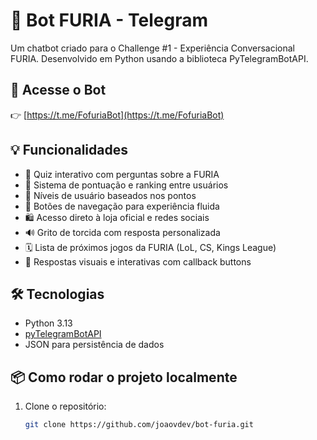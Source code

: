 # 🤖 Bot FURIA - Telegram

Um chatbot criado para o Challenge #1 - Experiência Conversacional FURIA. Desenvolvido em Python usando a biblioteca PyTelegramBotAPI.

## 🔗 Acesse o Bot
👉 [https://t.me/FofuriaBot](https://t.me/FofuriaBot)

## 💡 Funcionalidades

- 🎯 Quiz interativo com perguntas sobre a FURIA
- 🏅 Sistema de pontuação e ranking entre usuários
- 👥 Níveis de usuário baseados nos pontos
- 🔁 Botões de navegação para experiência fluida
- 🛍️ Acesso direto à loja oficial e redes sociais
- 🔊 Grito de torcida com resposta personalizada
- 🗓️ Lista de próximos jogos da FURIA (LoL, CS, Kings League)
- 🧠 Respostas visuais e interativas com callback buttons

## 🛠️ Tecnologias

- Python 3.13
- [pyTelegramBotAPI](https://github.com/eternnoir/pyTelegramBotAPI)
- JSON para persistência de dados

## 📦 Como rodar o projeto localmente

1. Clone o repositório:
   ```bash
   git clone https://github.com/joaovdev/bot-furia.git
